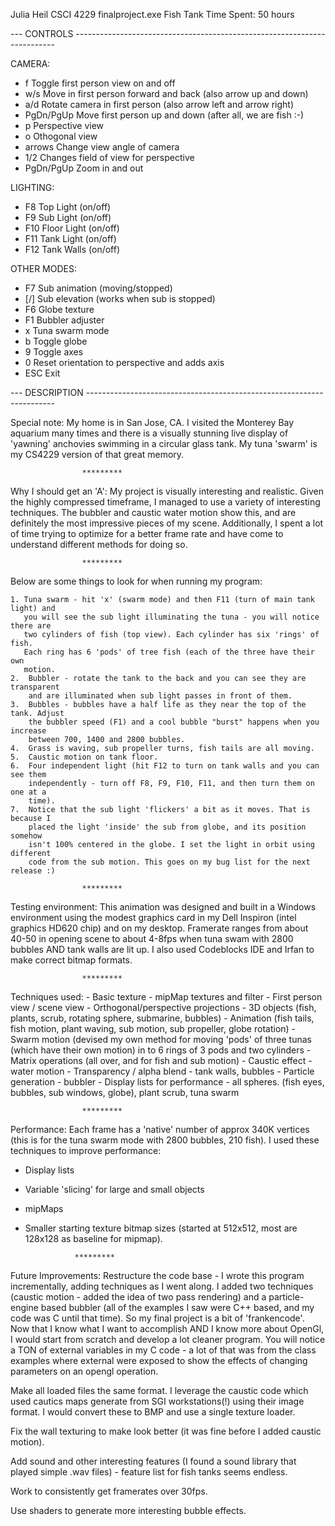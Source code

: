Julia Heil
CSCI 4229
finalproject.exe
Fish Tank
Time Spent: 50 hours

--- CONTROLS -------------------------------------------------------------------------
 
CAMERA:
 *  f          Toggle first person view on and off
 *  w/s        Move in first person forward and back  (also arrow up and down)
 *  a/d        Rotate camera in first person  (also arrow left and arrow right)
 *  PgDn/PgUp  Move first person up and down (after all, we are fish :-)
 *  p          Perspective view
 *  o          Othogonal view
 *  arrows     Change view angle of camera
 *  1/2        Changes field of view for perspective
 *  PgDn/PgUp  Zoom in and out

LIGHTING: 
 *  F8	       Top Light (on/off)
 *  F9	       Sub Light (on/off)
 *  F10        Floor Light (on/off)
 *  F11        Tank Light (on/off)
 *  F12        Tank Walls (on/off)

OTHER MODES:
 *  F7	       Sub animation (moving/stopped)
 *  [/]        Sub elevation (works when sub is stopped)
 *  F6 	       Globe texture
 *  F1	       Bubbler adjuster 
 *  x          Tuna swarm mode
 *  b          Toggle globe
 *  9          Toggle axes
 *  0          Reset orientation to perspective and adds axis
 *  ESC        Exit

--- DESCRIPTION ----------------------------------------------------------------------

Special note: 
My home is in San Jose, CA. I visited the Monterey Bay aquarium many
times and there is a visually stunning live display of 'yawning' anchovies swimming
in a circular glass tank. My tuna 'swarm' is my CS4229 version of that great memory.

					*********
Why I should get an 'A':
My project is visually interesting and realistic. Given the highly compressed
timeframe, I managed to use a variety of interesting techniques. The bubbler and 
caustic water motion show this, and are definitely the most impressive pieces of my
scene. Additionally, I spent a lot of time trying to optimize for a better frame rate
and have come to understand different methods for doing so.
 
					*********

Below are some things to look for when running my program:

    1. Tuna swarm - hit 'x' (swarm mode) and then F11 (turn of main tank light) and
       you will see the sub light illuminating the tuna - you will notice there are 
       two cylinders of fish (top view). Each cylinder has six 'rings' of fish.
       Each ring has 6 'pods' of tree fish (each of the three have their own 
       motion.
    2.  Bubbler - rotate the tank to the back and you can see they are transparent
        and are illuminated when sub light passes in front of them.
    3.  Bubbles - bubbles have a half life as they near the top of the tank. Adjust
        the bubbler speed (F1) and a cool bubble "burst" happens when you increase 
        between 700, 1400 and 2800 bubbles.
    4.  Grass is waving, sub propeller turns, fish tails are all moving.
    5.  Caustic motion on tank floor.
    6.  Four independent light (hit F12 to turn on tank walls and you can see them 
        independently - turn off F8, F9, F10, F11, and then turn them on one at a 
        time).
    7.  Notice that the sub light 'flickers' a bit as it moves. That is because I 
        placed the light 'inside' the sub from globe, and its position somehow
        isn't 100% centered in the globe. I set the light in orbit using different 
        code from the sub motion. This goes on my bug list for the next release :)

					*********
Testing environment:
This animation was designed and built in a Windows environment using the modest
graphics card in my Dell Inspiron (intel graphics HD620 chip) and on my desktop.
Framerate ranges from about 40-50 in opening scene to about 4-8fps when tuna swam with
2800 bubbles AND tank walls are lit up. I also used Codeblocks IDE and Irfan to make 
correct bitmap formats.

					*********

Techniques used:
    - Basic texture
    - mipMap textures and filter
    - First person view / scene view
    - Orthogonal/perspective projections
    - 3D objects (fish, plants, scrub, rotating sphere, submarine, bubbles)
    - Animation (fish tails, fish motion, plant waving, sub motion, sub propeller,
      globe rotation)
    - Swarm motion (devised my own method for moving 'pods' of three tunas (which 
      have their own motion) in to 6 rings of 3 pods and two cylinders
    - Matrix operations (all over, and for fish and sub motion)
    - Caustic effect - water motion
    - Transparency / alpha blend - tank walls, bubbles
    - Particle generation - bubbler
    - Display lists for performance - all spheres. (fish eyes, bubbles, sub 
      windows, globe), plant scrub, tuna swarm

					*********
Performance:
Each frame has a 'native' number of approx 340K vertices (this is for the tuna swarm
mode with 2800 bubbles, 210 fish). I used these techniques to improve performance:
   - Display lists
   - Variable 'slicing' for large and small objects
   - mipMaps
   - Smaller starting texture bitmap sizes (started at 512x512, most are 128x128 as 
     baseline for mipmap).

					*********

Future Improvements:
Restructure the code base - I wrote this program incrementally, adding techniques as 
I went along. I added two techniques (caustic motion - added the idea of two pass 
rendering) and a particle-engine based bubbler (all of the examples I saw were C++ 
based, and my code was C until that time). So my final project is a bit of 
'frankencode'. Now that I know what I want to accomplish AND I know more about OpenGl, 
I would start from scratch and develop a lot cleaner program. You will notice a TON of
external variables in my C code - a lot of that was from the class examples where 
external were exposed to show the effects of changing parameters on an opengl operation. 

Make all loaded files the same format. I leverage the caustic code which used cautics
maps generate from SGI workstations(!) using their image format. I would convert these
to BMP and use a single texture loader.

Fix the wall texturing to make look better (it was fine before I added caustic motion).

Add sound and other interesting features (I found a sound library that played simple 
.wav files) - feature list for fish tanks seems endless.

Work to consistently get framerates over 30fps.

Use shaders to generate more interesting bubble effects.
